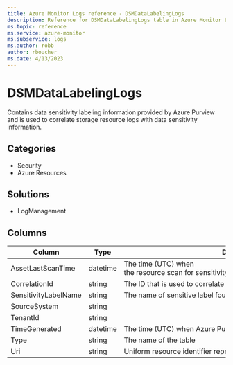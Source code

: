 ```yaml
---
title: Azure Monitor Logs reference - DSMDataLabelingLogs
description: Reference for DSMDataLabelingLogs table in Azure Monitor Logs.
ms.topic: reference
ms.service: azure-monitor
ms.subservice: logs
ms.author: robb
author: rboucher
ms.date: 4/13/2023
---
```


# DSMDataLabelingLogs

 Contains data sensitivity labeling information provided by Azure Purview and  is used to correlate storage resource logs with data sensitivity information.

## Categories

- Security
- Azure Resources
## Solutions

- LogManagement




## Columns

| Column | Type | Description |
| --- | --- | --- |
| AssetLastScanTime | datetime | The time (UTC) when the resource scan for sensitivity was performed by Azure Purview. |
| CorrelationId | string | The ID that is used to correlate resource logs with data sensitivity logs. |
| SensitivityLabelName | string | The name of sensitive label found and/or applied. |
| SourceSystem | string |  |
| TenantId | string |  |
| TimeGenerated | datetime | The time (UTC) when Azure Purview scan of asset occurred. |
| Type | string | The name of the table |
| Uri | string | Uniform resource identifier representing the resource that was scanned. |
